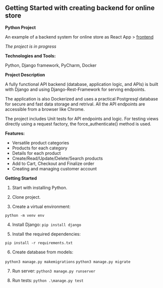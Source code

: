 ## Getting Started with creating backend for online store

**Python Project**

An example of a backend system for online store as React App > 
[frontend](https://github.com/6048566/pasv-online-store-front) 

_The project is in progress_



**Technologies and Tools:** 

Python, Django framework, PyCharm, Docker


**Project Description**

A fully functional API backend (database, application logic, and APIs) is built with Django and using Django-Rest-Framework for serving endpoints. 

The application is also Dockerized and uses a practical Postgresql database for secure and fast data storage and retrival.
All the API endpoints are accessible from a browser like Chrome.

The project includes Unit tests for API endpoints and logic. For testing views directly using a request factory, the force_authenticate() method is used.

**Features:**
- Versatile product categories
- Products for each category
- Details for each product
- Create/Read/Update/Delete/Search products
- Add to Cart, Checkout and Finalize order
- Creating and managing customer account

**Getting Started**

1. Start with installing Python. 

2. Clone project. 

3. Create a virtual environment:

`python -m venv env`

4. Install Django:
`pip install django`

5. Install the required dependencies:  

`pip install -r requirements.txt`

6. Create database from models:  

`python3 manage.py makemigrations`
`python3 manage.py migrate`

7. Run server:
`python3 manage.py runserver`

8. Run tests:
`python .\manage.py test`
